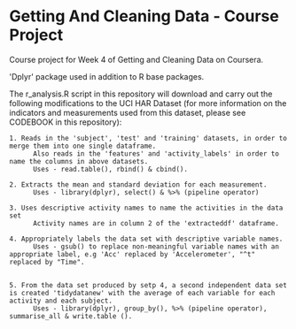 # Getting And Cleaning Data - Course Project
Course project for Week 4 of Getting and Cleaning Data on Coursera.

'Dplyr' package used in addition to R base packages.

The r_analysis.R script in this repository will download and carry out the following modifications to the UCI HAR Dataset
(for more information on the indicators and measurements used from this dataset, please see CODEBOOK in this repository):

    1. Reads in the 'subject', 'test' and 'training' datasets, in order to merge them into one single dataframe. 
          Also reads in the 'features' and 'activity_labels' in order to name the columns in above datasets.
          Uses - read.table(), rbind() & cbind().
          
    2. Extracts the mean and standard deviation for each measurement.
          Uses - library(dplyr), select() & %>% (pipeline operator)   
          
    3. Uses descriptive activity names to name the activities in the data set
          Activity names are in column 2 of the 'extracteddf' dataframe.
    
    4. Appropriately labels the data set with descriptive variable names.
          Uses - gsub() to replace non-meaningful variable names with an appropriate label, e.g 'Acc' replaced by 'Accelerometer', "^t" replaced by "Time".
          
   
    5. From the data set produced by setp 4, a second independent data set is created 'tidydatanew' with the average of each variable for each activity and each subject.
          Uses - library(dplyr), group_by(), %>% (pipeline operator), summarise_all & write.table ().
    
